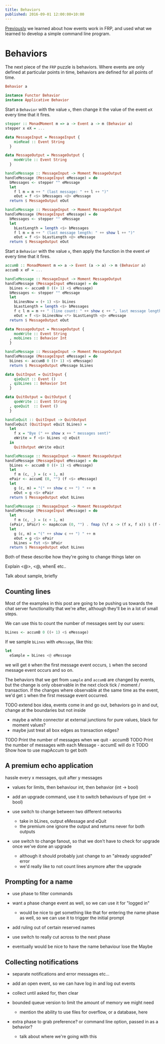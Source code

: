 ```yaml
---
title: Behaviors
published: 2016-09-01 12:00:00+10:00
---
```


[Previously](./events.html) we learned about how events work in FRP, and used what we learned to develop a simple command line program.

# Behaviors

The next piece of the `FRP` puzzle is behaviors.
Where events are only defined at particular points in time, behaviors are defined for all points of time.

```haskell
Behavior a
```

```haskell
instance Functor Behavior
instance Applicative Behavior
```

Start a `Behavior` with the value `x`, then change it the value of the event `eX` every time that it fires.

```haskell
stepper :: MonadMoment m => a -> Event a -> m (Behavior a)
stepper x eX = ...
```
  
```haskell
data MessageInput = MessageInput {
    mieRead :: Event String
  }
```

```haskell
data MessageOutput = MessageOutput {
    moeWrite :: Event String
  }
```

```haskell
handleMessage :: MessageInput -> Moment MessageOutput
handleMessage (MessageInput eMessage) = do
  bMessages <- stepper "" eMessage
  let
    f l m = m ++ " (last message: " ++ l ++ ")"
    eOut = f <$> bMessages <@> eMessage
  return $ MessageOutput eOut
```

```haskell
handleMessage :: MessageInput -> Moment MessageOutput
handleMessage (MessageInput eMessage) = do
  bMessages <- stepper "" eMessage
  let
    bLastLength = length <$> bMessages
    f l m = m ++ " (last message length: " ++ show l ++ ")"
    eOut = f <$> bLastLength <@> eMessage
  return $ MessageOutput eOut
```

Start a `Behavior` with the value `x`, then apply the function in the event `eF` every time that it fires.

```haskell
accumB :: MonadMoment m => a -> Event (a -> a) -> m (Behavior a) 
accumB x eF = ...
```

```haskell
handleMessage :: MessageInput -> Moment MessageOutput
handleMessage (MessageInput eMessage) = do
  bLines <- accumB 0 ((+ 1) <$ eMessage)
  bMessages <- stepper "" eMessage
  let
    bLinesNow = (+ 1) <$> bLines
    bLastLength = length <$> bMessages
    f c l m = m ++ " (line count: " ++ show c ++ ", last message length: " ++ show l ++ ")"
    eOut = f <$> bLinesNow <*> bLastLength <@> eMessage
  return $ MessageOutput eOut
```

```haskell
data MessageOutput = MessageOutput {
    moeWrite :: Event String
  , mobLines :: Behavior Int
  }
```

```haskell
handleMessage :: MessageInput -> Moment MessageOutput
handleMessage (MessageInput eMessage) = do
  bLines <- accumB 0 ((+ 1) <$ eMessage)
  return $ MessageOutput eMessage bLines
```

```haskell
data QuitInput = QuitInput {
    qieQuit :: Event ()
  , qibLines :: Behavior Int
  }
```

```haskell
data QuitOutput = QuitOutput {
    qoeWrite :: Event String
  , qoeQuit  :: Event ()
  }
```

```haskell
handleQuit :: QuitInput -> QuitOutput
handleQuit (QuitInput eQuit bLines) =
  let
    f x = "Bye (" ++ show x ++ " messages sent)"
    eWrite = f <$> bLines <@ eQuit
  in
    QuitOutput eWrite eQuit
```

```haskell
handleMessage :: MessageInput -> Moment MessageOutput
handleMessage (MessageInput eMessage) = do
  bLines <- accumB 0 ((+ 1) <$ eMessage)
  let
    f m (c, _) = (c + 1, m)
  ePair <- accumE (0, "") (f <$> eMessage)
  let
    g (c, m) = "(" ++ show c ++ ") " ++ m
    eOut = g <$> ePair
  return $ MessageOutput eOut bLines
```

```haskell
handleMessage :: MessageInput -> Moment MessageOutput
handleMessage (MessageInput eMessage) = do
  let
    f m (c, _) = (c + 1, m)
  (ePair, bPair) <- mapAccum (0, "") . fmap (\f x -> (f x, f x)) $ (f <$> eMessage)
  let
    g (c, m) = "(" ++ show c ++ ") " ++ m
    eOut = g <$> ePair
    bLines = fst <$> bPair
  return $ MessageOutput eOut bLines
```

Both of these describe how they're going to change things later on

Explain <@>, <@, whenE etc..

Talk about sample, briefly

## Counting lines

Most of the examples in this post are going to be pushing us towards the chat server functionality that we're after, although they'll be in a lot of small steps.

We can use this to count the number of messages sent by our users:
```haskell
bLines <- accumB 0 ((+ 1) <$ eMessage)
```

If we sample `bLines` with `eMessage`, like this:
```haskell
let 
  eSample = bLines <@ eMessage
```
we will get `0` when the first message event occurs, `1` when the second message event occurs and so on.

The behaviors that we get from `sample` and `accumB` are changed by events, but the change is only observable in the next clock tick / moment / transaction.
If the changes where observable at the same time as the event, we'd get `1` when the first message event occurred.

TODO extend box idea, events come in and go out, behaviors go in and out, change at the boundaries but not inside
- maybe a white connector at external junctions for pure values, black for moment values?
- maybe just treat all box edges as transaction edges?

TODO Print the number of messages when we quit - accumB
TODO Print the number of messages with each Message - accumE will do it
TODO Show how to use mapAccum to get both

## A premium echo application

hassle every x messages, quit after y messages
- values for limits, then behaviour int, then behavior (int -> bool)
- add an upgrade command, use it to switch behaviours of type (int -> bool)

- use switch to change between two different networks
  - take in bLines, output eMessage and eQuit
  - the premium one ignore the output and returns never for both outputs
  
- use switch to change fanout, so that we don't have to check for upgrade once we've done an upgrade
  - although it should probably just change to an "already upgraded" error
  - we'd really like to not count lines anymore after the upgrade

## Prompting for a name

- use phase to filter commands
- want a phase change event as well, so we can use it for "logged in"
  - would be nice to get something like that for entering the name phase as well, so we can use it to trigger the initial prompt
- add ruling out of certain reserved names
- use switch to really cut across to the next phase

- eventually would be nice to have the name behaviour lose the Maybe

## Collecting notifications

- separate notifications and error messages etc...
- add an open event, so we can have log in and log out events

- collect until asked for, then clear
- bounded queue version to limit the amount of memory we might need
  - mention the ability to use files for overflow, or a database, here

- extra phase to grab preference? or command line option, passed in as a behavior?
  - talk about where we're going with this
